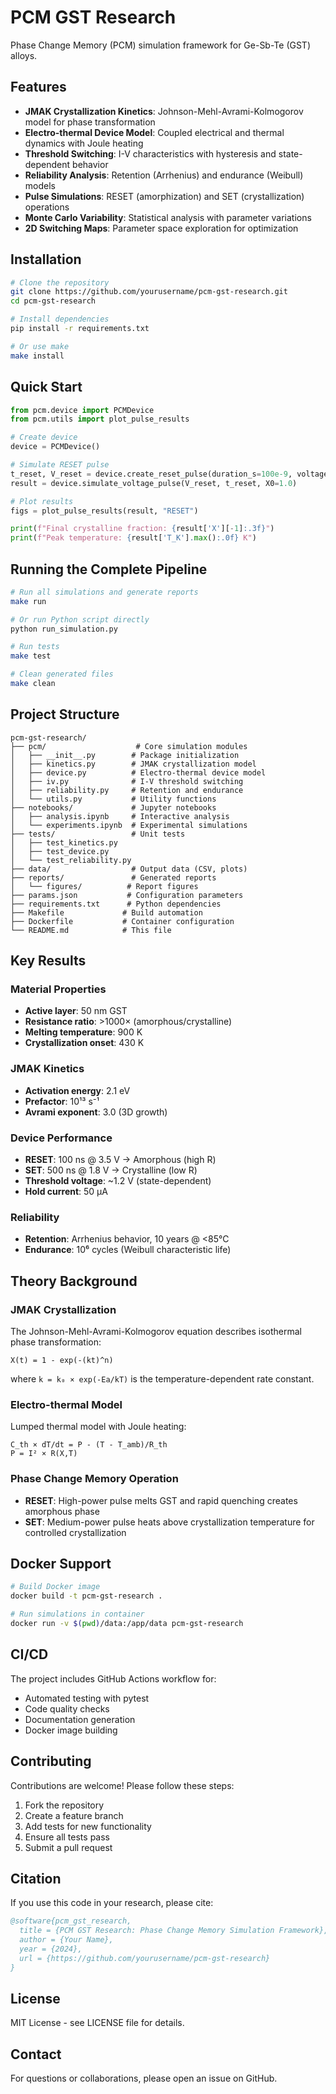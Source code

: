# PCM GST Research

Phase Change Memory (PCM) simulation framework for Ge-Sb-Te (GST) alloys.

## Features

- **JMAK Crystallization Kinetics**: Johnson-Mehl-Avrami-Kolmogorov model for phase transformation
- **Electro-thermal Device Model**: Coupled electrical and thermal dynamics with Joule heating
- **Threshold Switching**: I-V characteristics with hysteresis and state-dependent behavior
- **Reliability Analysis**: Retention (Arrhenius) and endurance (Weibull) models
- **Pulse Simulations**: RESET (amorphization) and SET (crystallization) operations
- **Monte Carlo Variability**: Statistical analysis with parameter variations
- **2D Switching Maps**: Parameter space exploration for optimization

## Installation

```bash
# Clone the repository
git clone https://github.com/yourusername/pcm-gst-research.git
cd pcm-gst-research

# Install dependencies
pip install -r requirements.txt

# Or use make
make install
```

## Quick Start

```python
from pcm.device import PCMDevice
from pcm.utils import plot_pulse_results

# Create device
device = PCMDevice()

# Simulate RESET pulse
t_reset, V_reset = device.create_reset_pulse(duration_s=100e-9, voltage_V=3.5)
result = device.simulate_voltage_pulse(V_reset, t_reset, X0=1.0)

# Plot results
figs = plot_pulse_results(result, "RESET")

print(f"Final crystalline fraction: {result['X'][-1]:.3f}")
print(f"Peak temperature: {result['T_K'].max():.0f} K")
```

## Running the Complete Pipeline

```bash
# Run all simulations and generate reports
make run

# Or run Python script directly
python run_simulation.py

# Run tests
make test

# Clean generated files
make clean
```

## Project Structure

```
pcm-gst-research/
├── pcm/                    # Core simulation modules
│   ├── __init__.py        # Package initialization
│   ├── kinetics.py        # JMAK crystallization model
│   ├── device.py          # Electro-thermal device model
│   ├── iv.py              # I-V threshold switching
│   ├── reliability.py     # Retention and endurance
│   └── utils.py           # Utility functions
├── notebooks/             # Jupyter notebooks
│   ├── analysis.ipynb     # Interactive analysis
│   └── experiments.ipynb  # Experimental simulations
├── tests/                 # Unit tests
│   ├── test_kinetics.py
│   ├── test_device.py
│   └── test_reliability.py
├── data/                  # Output data (CSV, plots)
├── reports/               # Generated reports
│   └── figures/          # Report figures
├── params.json           # Configuration parameters
├── requirements.txt      # Python dependencies
├── Makefile             # Build automation
├── Dockerfile           # Container configuration
└── README.md            # This file
```

## Key Results

### Material Properties
- **Active layer**: 50 nm GST
- **Resistance ratio**: >1000× (amorphous/crystalline)
- **Melting temperature**: 900 K
- **Crystallization onset**: 430 K

### JMAK Kinetics
- **Activation energy**: 2.1 eV
- **Prefactor**: 10¹³ s⁻¹
- **Avrami exponent**: 3.0 (3D growth)

### Device Performance
- **RESET**: 100 ns @ 3.5 V → Amorphous (high R)
- **SET**: 500 ns @ 1.8 V → Crystalline (low R)
- **Threshold voltage**: ~1.2 V (state-dependent)
- **Hold current**: 50 µA

### Reliability
- **Retention**: Arrhenius behavior, 10 years @ <85°C
- **Endurance**: 10⁶ cycles (Weibull characteristic life)

## Theory Background

### JMAK Crystallization
The Johnson-Mehl-Avrami-Kolmogorov equation describes isothermal phase transformation:
```
X(t) = 1 - exp(-(kt)^n)
```
where `k = k₀ × exp(-Ea/kT)` is the temperature-dependent rate constant.

### Electro-thermal Model
Lumped thermal model with Joule heating:
```
C_th × dT/dt = P - (T - T_amb)/R_th
P = I² × R(X,T)
```

### Phase Change Memory Operation
- **RESET**: High-power pulse melts GST and rapid quenching creates amorphous phase
- **SET**: Medium-power pulse heats above crystallization temperature for controlled crystallization

## Docker Support

```bash
# Build Docker image
docker build -t pcm-gst-research .

# Run simulations in container
docker run -v $(pwd)/data:/app/data pcm-gst-research
```

## CI/CD

The project includes GitHub Actions workflow for:
- Automated testing with pytest
- Code quality checks
- Documentation generation
- Docker image building

## Contributing

Contributions are welcome! Please follow these steps:
1. Fork the repository
2. Create a feature branch
3. Add tests for new functionality
4. Ensure all tests pass
5. Submit a pull request

## Citation

If you use this code in your research, please cite:
```bibtex
@software{pcm_gst_research,
  title = {PCM GST Research: Phase Change Memory Simulation Framework},
  author = {Your Name},
  year = {2024},
  url = {https://github.com/yourusername/pcm-gst-research}
}
```

## License

MIT License - see LICENSE file for details.

## Contact

For questions or collaborations, please open an issue on GitHub.